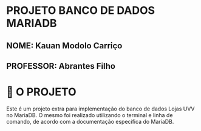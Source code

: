 <h1>PROJETO BANCO DE DADOS MARIADB</h1>
<h2>NOME: Kauan Modolo Carriço</h1>
<h2>PROFESSOR: Abrantes Filho</h1>

# 🚧 O PROJETO
Este é um projeto extra para implementação do banco de dados Lojas UVV no MariaDB. O mesmo foi realizado utilizando o terminal e linha de comando, de acordo com a documentação específica do MariaDB.
